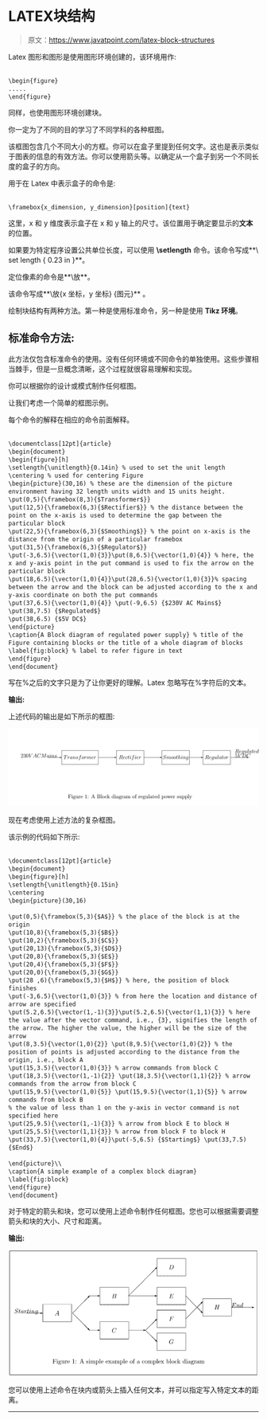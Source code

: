 # LATEX块结构

> 原文：<https://www.javatpoint.com/latex-block-structures>

Latex 图形和图形是使用图形环境创建的，该环境用作:

```

\begin{figure}
.....
\end{figure}

```

同样，也使用图形环境创建块。

你一定为了不同的目的学习了不同学科的各种框图。

该框图包含几个不同大小的方框。你可以在盒子里提到任何文字。这也是表示类似于图表的信息的有效方法。你可以使用箭头等。以确定从一个盒子到另一个不同长度的盒子的方向。

用于在 Latex 中表示盒子的命令是:

```

\framebox{x_dimension, y_dimension}[position]{text}

```

这里，x 和 y 维度表示盒子在 x 和 y 轴上的尺寸。该位置用于确定要显示的**文本**的位置。

如果要为特定程序设置公共单位长度，可以使用 **\setlength** 命令。该命令写成**\ set length { 0.23 in }**。

定位像素的命令是**\放**。

该命令写成**\放{x 坐标，y 坐标} {图元}** 。

绘制块结构有两种方法。第一种是使用标准命令，另一种是使用 **Tikz 环境**。

## 标准命令方法:

此方法仅包含标准命令的使用。没有任何环境或不同命令的单独使用。这些步骤相当棘手，但是一旦概念清晰，这个过程就很容易理解和实现。

你可以根据你的设计或模式制作任何框图。

让我们考虑一个简单的框图示例。

每个命令的解释在相应的命令前面解释。

```

\documentclass[12pt]{article}
\begin{document}
\begin{figure}[h]
\setlength{\unitlength}{0.14in} % used to set the unit length
\centering % used for centering Figure
\begin{picture}(30,16) % these are the dimension of the picture environment having 32 length units width and 15 units height.
\put(0,5){\framebox(8,3){$Transformer$}}
\put(12,5){\framebox(6,3){$Rectifier$}} % the distance between the point on the x-axis is used to determine the gap between the particular block
\put(22,5){\framebox(6,3){$Smoothing$}} % the point on x-axis is the distance from the origin of a particular framebox
\put(31,5){\framebox(6,3){$Regulator$}}
\put(-3,6.5){\vector(1,0){3}}\put(8,6.5){\vector(1,0){4}} % here, the x and y-axis point in the put command is used to fix the arrow on the particular block
\put(18,6.5){\vector(1,0){4}}\put(28,6.5){\vector(1,0){3}}% spacing between the arrow and the block can be adjusted according to the x and y-axis coordinate on both the put commands
\put(37,6.5){\vector(1,0){4}} \put(-9,6.5) {$230V AC Mains$} \put(38,7.5) {$Regulated$} 
\put(38,6.5) {$5V DC$} 
\end{picture}
\caption{A Block diagram of regulated power supply} % title of the Figure containing blocks or the title of a whole diagram of blocks
\label{fig:block} % label to refer figure in text
\end{figure}
\end{document}

```

写在%之后的文字只是为了让你更好的理解。Latex 忽略写在%字符后的文本。

**输出:**

上述代码的输出是如下所示的框图:

![Latex Block Structures](img/743ca2828a14fb79cc6dbfc39b490474.png)

现在考虑使用上述方法的复杂框图。

该示例的代码如下所示:

```

\documentclass[12pt]{article}
\begin{document}
\begin{figure}[h]
\setlength{\unitlength}{0.15in} 
\centering 
\begin{picture}(30,16)

\put(0,5){\framebox(5,3){$A$}} % the place of the block is at the origin
\put(10,8){\framebox(5,3){$B$}}
\put(10,2){\framebox(5,3){$C$}} 
\put(20,13){\framebox(5,3){$D$}} 
\put(20,8){\framebox(5,3){$E$}} 
\put(20,4){\framebox(5,3){$F$}}
\put(20,0){\framebox(5,3){$G$}} 
\put(28 ,6){\framebox(5,3){$H$}} % here, the position of block finishes 
\put(-3,6.5){\vector(1,0){3}} % from here the location and distance of arrow are specified
\put(5.2,6.5){\vector(1,-1){3}}\put(5.2,6.5){\vector(1,1){3}} % here the value after the vector command, i.e., {3}, signifies the length of the arrow. The higher the value, the higher will be the size of the arrow
\put(8,3.5){\vector(1,0){2}} \put(8,9.5){\vector(1,0){2}} % the position of points is adjusted according to the distance from the origin, i.e., block A
\put(15,3.5){\vector(1,0){3}} % arrow commands from block C
\put(18,3.5){\vector(1,-1){2}} \put(18,3.5){\vector(1,1){2}} % arrow commands from the arrow from block C
\put(15,9.5){\vector(1,0){5}} \put(15,9.5){\vector(1,1){5}} % arrow commands from block B
% the value of less than 1 on the y-axis in vector command is not specified here
\put(25,9.5){\vector(1,-1){3}} % arrow from block E to block H
\put(25,5.5){\vector(1,1){3}} % arrow from block F to block H
\put(33,7.5){\vector(1,0){4}}\put(-5,6.5) {$Starting$} \put(33,7.5) {$End$} 

\end{picture}\\
\caption{A simple example of a complex block diagram} 
\label{fig:block} 
\end{figure}
\end{document}

```

对于特定的箭头和块，您可以使用上述命令制作任何框图。您也可以根据需要调整箭头和块的大小、尺寸和距离。

**输出:**

![Latex Block Structures](img/000f35e2cf53965041938206b3857e18.png)

您可以使用上述命令在块内或箭头上插入任何文本，并可以指定写入特定文本的距离。

* * *